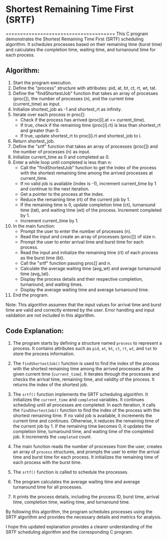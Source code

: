 # Shortest Remaining Time First (SRTF) 
======================================
This C program demonstrates the Shortest Remaining Time First (SRTF) scheduling algorithm. It schedules processes based on their remaining time (burst time) and calculates the completion time, waiting time, and turnaround time for each process.

## Algorithm:

1. Start the program execution.
2. Define the "process" structure with attributes: pid, at, bt, ct, rt, wt, tat.
3. Define the "findShortestJob" function that takes an array of processes (proc[]), the number of processes (n), and the current time (current_time) as input.
4. Initialize shortest_job as -1 and shortest_rt as infinity.
5. Iterate over each process in proc[]:
     - Check if the process has arrived (proc[i].at <= current_time).
     - If true, check if the remaining time (proc[i].rt) is less than shortest_rt and greater than 0.
     - If true, update shortest_rt to proc[i].rt and shortest_job to i.
6. Return shortest_job.
7. Define the "srtf" function that takes an array of processes (proc[]) and the number of processes (n) as input.
8. Initialize current_time as 0 and completed as 0.
9. Enter a while loop until completed is less than n:
     - Call the "findShortestJob" function to get the index of the process with the shortest remaining time among the arrived processes at current_time.
     - If no valid job is available (index is -1), increment current_time by 1 and continue to the next iteration.
     - Get a pointer to the process at the index.
     - Reduce the remaining time (rt) of the current job by 1.
     - If the remaining time is 0, update completion time (ct), turnaround time (tat), and waiting time (wt) of the process. Increment completed by 1.
     - Increment current_time by 1.
10. In the main function:
     - Prompt the user to enter the number of processes (n).
     - Read the input and create an array of processes (proc[]) of size n.
     - Prompt the user to enter arrival time and burst time for each process.
     - Read the input and initialize the remaining time (rt) of each process as the burst time (bt).
     - Call the "srtf" function passing proc[] and n.
     - Calculate the average waiting time (avg_wt) and average turnaround time (avg_tat).
     - Display the process details and their respective completion, turnaround, and waiting times.
     - Display the average waiting time and average turnaround time.
11. End the program.

Note: This algorithm assumes that the input values for arrival time and burst time are valid and correctly entered by the user. Error handling and input validation are not included in this algorithm.

## Code Explanation:

1. The program starts by defining a structure named `process` to represent a process. It contains attributes such as `pid`, `at`, `bt`, `ct`, `rt`, `wt`, and `tat` to store the process information.

2. The `findShortestJob()` function is used to find the index of the process with the shortest remaining time among the arrived processes at the given current time (`current_time`). It iterates through the processes and checks the arrival time, remaining time, and validity of the process. It returns the index of the shortest job.

3. The `srtf()` function implements the SRTF scheduling algorithm. It initializes the `current_time` and `completed` variables. It continues scheduling until all processes are completed. In each iteration, it calls the `findShortestJob()` function to find the index of the process with the shortest remaining time. If no valid job is available, it increments the current time and continues. Otherwise, it reduces the remaining time of the current job by 1. If the remaining time becomes 0, it updates the completion time, turnaround time, and waiting time of the completed job. It increments the `completed` count.

4. The main function reads the number of processes from the user, creates an array of `process` structures, and prompts the user to enter the arrival time and burst time for each process. It initializes the remaining time of each process with the burst time.

5. The `srtf()` function is called to schedule the processes.

6. The program calculates the average waiting time and average turnaround time for all processes.

7. It prints the process details, including the process ID, burst time, arrival time, completion time, waiting time, and turnaround time.

By following this algorithm, the program schedules processes using the SRTF algorithm and provides the necessary details and metrics for analysis.

I hope this updated explanation provides a clearer understanding of the SRTF scheduling algorithm and the corresponding C program.